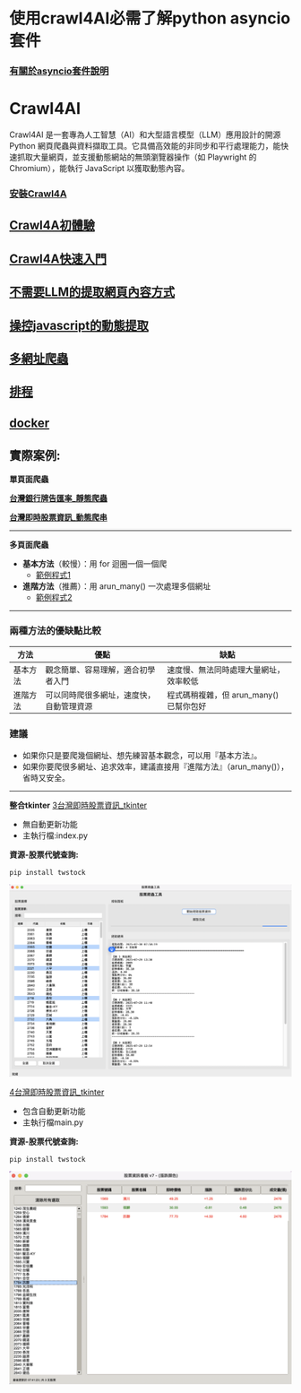 # 使用crawl4AI必需了解python asyncio套件

### [有關於asyncio套件說明](./asyncio套件教學)

# Crawl4AI
Crawl4AI 是一套專為人工智慧（AI）和大型語言模型（LLM）應用設計的開源 Python 網頁爬蟲與資料擷取工具。它具備高效能的非同步和平行處理能力，能快速抓取大量網頁，並支援動態網站的無頭瀏覽器操作（如 Playwright 的 Chromium），能執行 JavaScript 以獲取動態內容。

### [安裝Crawl4A](./安裝)

## [Crawl4A初體驗](./初體驗)

## [Crawl4A快速入門](./Crawl4A快速入門)

## [不需要LLM的提取網頁內容方式](./Crawl4A快速入門/手動方式產生css_schema)

## [操控javascript的動態提取](./Crawl4A操控javascript)

## [多網址爬蟲](./Crawl4A多頁面爬蟲)

## [排程](./排程)

## [docker](./docker)

## 實際案例:
**單頁面爬蟲**

[**台灣銀行牌告匯率_靜態爬蟲**](./實際案例/1台灣銀行牌告匯率/main.py)

[**台灣即時股票資訊_動態爬串**](./實際案例/2台灣即時股票資訊_動態爬串/main.py)

---

**多頁面爬蟲**

- **基本方法**（較慢）：用 for 迴圈一個一個爬
  - [範例程式1](./Crawl4A多頁面爬蟲/lesson1_爬取台灣即時股票資訊_loop方式.py)
- **進階方法**（推薦）：用 arun_many() 一次處理多個網址
  - [範例程式2](./lesson2_爬取台灣即時股票資訊_async方式.py)

---

### 兩種方法的優缺點比較

| 方法         | 優點                                   | 缺點                                      |
|--------------|----------------------------------------|-------------------------------------------|
| 基本方法     | 觀念簡單、容易理解，適合初學者入門      | 速度慢、無法同時處理大量網址，效率較低      |
| 進階方法     | 可以同時爬很多網址，速度快，自動管理資源 | 程式碼稍複雜，但 arun_many() 已幫你包好    |

### 建議
- 如果你只是要爬幾個網址、想先練習基本觀念，可以用『基本方法』。
- 如果你要爬很多網址、追求效率，建議直接用『進階方法』（arun_many()），省時又安全。

---

**整合tkinter**
[3台灣即時股票資訊_tkinter](./4台灣即時股票資訊_tkinter)

- 無自動更新功能
- 主執行檔:index.py

**資源-股票代號查詢:**

```bash
pip install twstock
```

![](./images/pic2.png)

[4台灣即時股票資訊_tkinter](./3台灣即時股票資訊_tkinter)

- 包含自動更新功能
- 主執行檔main.py

**資源-股票代號查詢:**

```bash
pip install twstock
```

![](./images/pic1.png)
